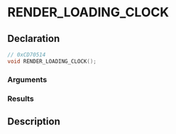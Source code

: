 # RENDER_LOADING_CLOCK

## Declaration
```cpp
// 0xCD70514
void RENDER_LOADING_CLOCK();
```

### Arguments

### Results

## Description
